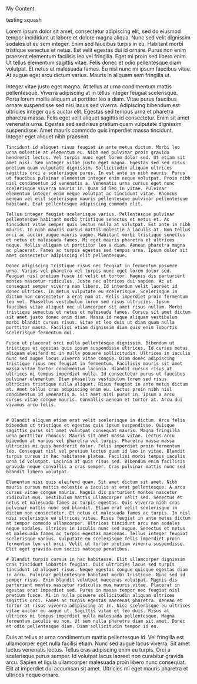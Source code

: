 My Content

testing squash

Lorem ipsum dolor sit amet, consectetur adipiscing elit, sed do eiusmod tempor incididunt ut labore et dolore magna aliqua. Nunc sed velit dignissim sodales ut eu sem integer. Enim sed faucibus turpis in eu. Habitant morbi tristique senectus et netus. Est velit egestas dui id ornare. Purus non enim praesent elementum facilisis leo vel fringilla. Eget mi proin sed libero enim. Ut tellus elementum sagittis vitae. Felis donec et odio pellentesque diam volutpat. Et netus et malesuada fames. Eu nisl nunc mi ipsum faucibus vitae. At augue eget arcu dictum varius. Mauris in aliquam sem fringilla ut.

Integer vitae justo eget magna. At tellus at urna condimentum mattis pellentesque. Viverra adipiscing at in tellus integer feugiat scelerisque. Porta lorem mollis aliquam ut porttitor leo a diam. Vitae purus faucibus ornare suspendisse sed nisi lacus sed viverra. Adipiscing bibendum est ultricies integer quis auctor elit. Egestas sed tempus urna et pharetra pharetra massa. Felis eget velit aliquet sagittis id consectetur. Enim sit amet venenatis urna. Egestas sed sed risus pretium quam vulputate dignissim suspendisse. Amet mauris commodo quis imperdiet massa tincidunt. Integer eget aliquet nibh praesent.

```shell
Tincidunt id aliquet risus feugiat in ante metus dictum. Morbi leo urna molestie at elementum eu. Nibh sed pulvinar proin gravida hendrerit lectus. Vel turpis nunc eget lorem dolor sed. Ut etiam sit amet nisl. Sem integer vitae justo eget magna. Egestas sed sed risus pretium quam vulputate dignissim. Sollicitudin aliquam ultrices sagittis orci a scelerisque purus. In est ante in nibh mauris. Purus ut faucibus pulvinar elementum integer enim neque volutpat. Proin nibh nisl condimentum id venenatis a. Venenatis urna cursus eget nunc scelerisque viverra mauris in. Quam id leo in vitae. Pulvinar elementum integer enim neque volutpat ac tincidunt vitae. Rhoncus aenean vel elit scelerisque mauris pellentesque pulvinar pellentesque habitant. Erat pellentesque adipiscing commodo elit.

Tellus integer feugiat scelerisque varius. Pellentesque pulvinar pellentesque habitant morbi tristique senectus et netus et. Ac tincidunt vitae semper quis lectus nulla at volutpat. Est ante in nibh mauris. In nibh mauris cursus mattis molestie a iaculis at. Non tellus orci ac auctor augue mauris augue. Habitant morbi tristique senectus et netus et malesuada fames. Mi eget mauris pharetra et ultrices neque. Mollis aliquam ut porttitor leo a diam. Aenean pharetra magna ac placerat. Fames ac turpis egestas sed tempus urna. Ipsum dolor sit amet consectetur adipiscing elit pellentesque.

Donec adipiscing tristique risus nec feugiat in fermentum posuere urna. Varius vel pharetra vel turpis nunc eget lorem dolor sed. Feugiat nisl pretium fusce id velit ut tortor. Magnis dis parturient montes nascetur ridiculus. Justo nec ultrices dui sapien. Ac ut consequat semper viverra nam libero. Id interdum velit laoreet id donec ultrices. In metus vulputate eu scelerisque. Scelerisque in dictum non consectetur a erat nam at. Felis imperdiet proin fermentum leo vel. Phasellus vestibulum lorem sed risus ultricies. Ipsum faucibus vitae aliquet nec ullamcorper sit amet risus nullam. Morbi tristique senectus et netus et malesuada fames. Cursus sit amet dictum sit amet justo donec enim diam. Massa id neque aliquam vestibulum morbi blandit cursus risus. Vitae et leo duis ut diam quam nulla porttitor massa. Facilisi etiam dignissim diam quis enim lobortis scelerisque fermentum dui.

Fusce ut placerat orci nulla pellentesque dignissim. Bibendum ut tristique et egestas quis ipsum suspendisse ultrices. Id cursus metus aliquam eleifend mi in nulla posuere sollicitudin. Ultrices in iaculis nunc sed augue lacus viverra vitae congue. Diam donec adipiscing tristique risus nec feugiat in fermentum. Facilisis mauris sit amet massa vitae tortor condimentum lacinia. Blandit cursus risus at ultrices mi tempus imperdiet nulla. Id consectetur purus ut faucibus pulvinar elementum. Diam phasellus vestibulum lorem sed risus ultricies tristique nulla aliquet. Risus feugiat in ante metus dictum at. Amet tellus cras adipiscing enim eu. Lectus proin nibh nisl condimentum id venenatis a. Sit amet nisl purus in. Ipsum a arcu cursus vitae congue mauris. Convallis aenean et tortor at. Arcu dui vivamus arcu felis.


# Blandit aliquam etiam erat velit scelerisque in dictum. Arcu felis bibendum ut tristique et egestas quis ipsum suspendisse. Quisque sagittis purus sit amet volutpat consequat mauris. Magna fringilla urna porttitor rhoncus. Mauris sit amet massa vitae. Lectus arcu bibendum at varius vel pharetra vel turpis. Pharetra massa massa ultricies mi quis hendrerit dolor. Felis imperdiet proin fermentum leo. Consequat nisl vel pretium lectus quam id leo in vitae. Blandit turpis cursus in hac habitasse platea. Facilisi morbi tempus iaculis urna id volutpat. Lacinia at quis risus sed. Bibendum enim facilisis gravida neque convallis a cras semper. Cras pulvinar mattis nunc sed blandit libero volutpat.

Elementum nisi quis eleifend quam. Sit amet dictum sit amet. Nibh mauris cursus mattis molestie a iaculis at erat pellentesque. A arcu cursus vitae congue mauris. Magnis dis parturient montes nascetur ridiculus mus. Vestibulum mattis ullamcorper velit sed. Senectus et netus et malesuada fames ac turpis egestas. Quis viverra nibh cras pulvinar mattis nunc sed blandit. Etiam erat velit scelerisque in dictum non consectetur. Et netus et malesuada fames ac turpis. In nisl nisi scelerisque eu ultrices vitae. Risus feugiat in ante metus dictum at tempor commodo ullamcorper. Ultrices tincidunt arcu non sodales neque sodales. Ultrices in iaculis nunc sed augue. Senectus et netus et malesuada fames ac turpis egestas maecenas. Tellus integer feugiat scelerisque varius. Vulputate eu scelerisque felis imperdiet proin fermentum leo vel orci. Velit ut tortor pretium viverra suspendisse. Elit eget gravida cum sociis natoque penatibus.

# Blandit turpis cursus in hac habitasse. Elit ullamcorper dignissim cras tincidunt lobortis feugiat. Duis ultricies lacus sed turpis tincidunt id aliquet risus. Neque egestas congue quisque egestas diam in arcu. Pulvinar pellentesque habitant morbi tristique. Nunc sed id semper risus. Enim blandit volutpat maecenas volutpat. Magnis dis parturient montes nascetur ridiculus mus mauris vitae. Placerat in egestas erat imperdiet sed. Purus in massa tempor nec feugiat nisl pretium fusce. Mi in nulla posuere sollicitudin aliquam ultrices sagittis orci. Fames ac turpis egestas maecenas pharetra. Aenean et tortor at risus viverra adipiscing at in. Nisi scelerisque eu ultrices vitae auctor eu augue ut. Sagittis vitae et leo duis. Risus at ultrices mi tempus imperdiet nulla malesuada pellentesque. Magna fermentum iaculis eu non. Ut sem nulla pharetra diam sit amet. Donec et odio pellentesque diam. Diam sollicitudin tempor id eu.
```

Duis at tellus at urna condimentum mattis pellentesque id. Vel fringilla est ullamcorper eget nulla facilisi etiam. Nunc sed augue lacus viverra. Sit amet luctus venenatis lectus. Tellus cras adipiscing enim eu turpis. Orci a scelerisque purus semper. Id volutpat lacus laoreet non curabitur gravida arcu. Sapien et ligula ullamcorper malesuada proin libero nunc consequat. Elit at imperdiet dui accumsan sit amet. Ultricies mi eget mauris pharetra et ultrices neque ornare.
